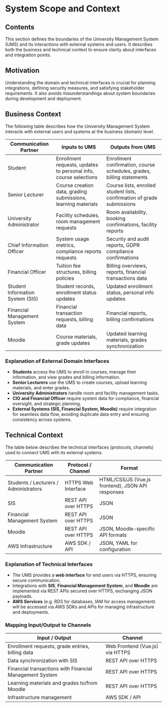 # System Scope and Context

## Contents

This section defines the boundaries of the University Management System (UMS) and its interactions with external systems and users. It describes both the business and technical context to ensure clarity about interfaces and integration points.

## Motivation

Understanding the domain and technical interfaces is crucial for planning integrations, defining security measures, and satisfying stakeholder requirements. It also avoids misunderstandings about system boundaries during development and deployment.

## Business Context

The following table describes how the University Management System interacts with external users and systems at the business (domain) level.

| Communication Partner | Inputs to UMS | Outputs from UMS |
| --------------------- | ------------- | ---------------- |
| Student | Enrollment requests, updates to personal info, course selections | Enrollment confirmation, course schedules, grades, billing statements |
| Senior Lecturer | Course creation data, grading submissions, learning materials | Course lists, enrolled student lists, confirmation of grade submissions |
| University Administrator | Facility schedules, room management requests | Room availability, booking confirmations, facility reports |
| Chief Information Officer | System usage metrics, compliance reports requests | Security and audit reports, GDPR compliance confirmations |
| Financial Officer | Tuition fee structures, billing policies | Billing overviews, reports, financial transactions data |
| Student Information System (SIS) | Student records, enrollment status updates | Updated enrollment status, personal info updates |
| Financial Management System | Financial transaction requests, billing data | Financial reports, billing confirmations |
| Moodle | Course materials, grade updates | Updated learning materials, grades synchronization |

### Explanation of External Domain Interfaces

- **Students** access the UMS to enroll in courses, manage their information, and view grades and billing information.
- **Senior Lecturers** use the UMS to create courses, upload learning materials, and enter grades.
- **University Administrators** handle room and facility management tasks.
- **CIO and Financial Officer** require system data for compliance, financial oversight, and strategic planning.
- **External Systems (SIS, Financial System, Moodle)** require integration for seamless data flow, avoiding duplicate data entry and ensuring consistency across systems.

## Technical Context

The table below describes the technical interfaces (protocols, channels) used to connect UMS with its external systems.

| Communication Partner | Protocol / Channel | Format |
| --------------------- | ------------------ | ------ |
| Students / Lecturers / Administrators | HTTPS Web Interface | HTML/CSS/JS (Vue.js frontend), JSON API responses |
| SIS | REST API over HTTPS | JSON |
| Financial Management System | REST API over HTTPS | JSON |
| Moodle | REST API over HTTPS | JSON, Moodle-specific API formats |
| AWS Infrastructure | AWS SDK / API | JSON, YAML for configuration |

### Explanation of Technical Interfaces

- The UMS provides a **web interface** for end users via HTTPS, ensuring secure communication.
- Integrations with **SIS**, **Financial Management System**, and **Moodle** are implemented via REST APIs secured over HTTPS, exchanging JSON payloads.
- **AWS Services** (e.g. RDS for databases, IAM for access management) will be accessed via AWS SDKs and APIs for managing infrastructure and deployments.

### Mapping Input/Output to Channels

| Input / Output | Channel |
| -------------- | ------- |
| Enrollment requests, grade entries, billing data | Web Frontend (Vue.js) via HTTPS |
| Data synchronization with SIS | REST API over HTTPS |
| Financial transactions with Financial Management System | REST API over HTTPS |
| Learning materials and grades to/from Moodle | REST API over HTTPS |
| Infrastructure management | AWS SDK / API |

